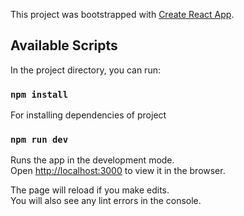 This project was bootstrapped with [Create React App](https://github.com/facebook/create-react-app).

## Available Scripts

In the project directory, you can run:

### `npm install`

For installing dependencies of project

### `npm run dev`

Runs the app in the development mode.<br>
Open [http://localhost:3000](http://localhost:3000) to view it in the browser.

The page will reload if you make edits.<br>
You will also see any lint errors in the console.